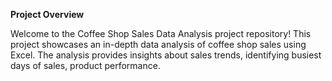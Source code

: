 **Project Overview**

Welcome to the Coffee Shop Sales Data Analysis project repository! This project showcases an in-depth data analysis of coffee shop sales using Excel. The analysis provides insights about sales trends, identifying busiest days of sales, product performance.
